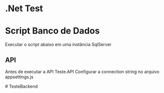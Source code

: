 # .Net Test 

# Script Banco de Dados

  
Executar o script abaixo em uma instância SqlServer 



## API

Antes de executar a API Teste.API
Configurar a connection string no arquivo appsettings.js


#   T e s t e B a c k e n d 
 
 
